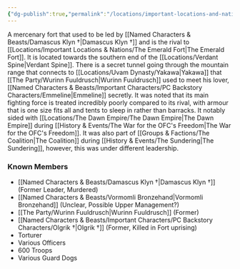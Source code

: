 ```yaml
---
{"dg-publish":true,"permalink":"/locations/important-locations-and-nations/the-tulan-fort/","updated":"2024-12-31T20:46:32.958+00:00"}
---
```


A mercenary fort that used to be led by [[Named Characters & Beasts/Damascus Klyn †\|Damascus Klyn †]] and is the rival to [[Locations/Important Locations & Nations/The Emerald Fort\|The Emerald Fort]]. It is located towards the southern end of the [[Locations/Verdant Spine\|Verdant Spine]]. There is a secret tunnel going through the mountain range that connects to [[Locations/Uvam Dynasty/Yakawa\|Yakawa]] that [[The Party/Wurinn Fuuldrusch\|Wurinn Fuuldrusch]] used to meet his lover, [[Named Characters & Beasts/Important Characters/PC Backstory Characters/Emmeline\|Emmeline]] secretly. It was noted that its main fighting force is treated incredibly poorly compared to its rival, with armour that is one size fits all and tents to sleep in rather than barracks. It notably sided with [[Locations/The Dawn Empire/The Dawn Empire\|The Dawn Empire]] during [[History & Events/The War for the OFC's Freedom\|The War for the OFC's Freedom]]. It was also part of [[Groups & Factions/The Coalition\|The Coalition]] during [[History & Events/The Sundering\|The Sundering]], however, this was under different leadership.

### Known Members
- [[Named Characters & Beasts/Damascus Klyn †\|Damascus Klyn †]] (Former Leader, Murdered)
- [[Named Characters & Beasts/Vormomli Bronzehand\|Vormomli Bronzehand]] (Unclear, Possible Upper Management?)
- [[The Party/Wurinn Fuuldrusch\|Wurinn Fuuldrusch]] (Former)
- [[Named Characters & Beasts/Important Characters/PC Backstory Characters/Olgrik †\|Olgrik †]] (Former, Killed in Fort uprising)
- Torturer 
- Various Officers 
- 600 Troops 
- Various Guard Dogs